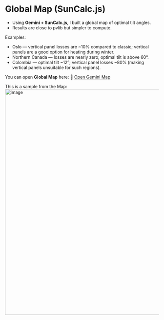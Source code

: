 # Global Map (SunCalc.js)  
- Using **Gemini + SunCalc.js**, I built a global map of optimal tilt angles.  
- Results are close to pvlib but simpler to compute.  

Examples:  
- Oslo — vertical panel losses are ~10% compared to classic; vertical panels are a good option for heating during winter.  
- Northern Canada — losses are nearly zero; optimal tilt is above 60°.  
- Colombia — optimal tilt ~12°; vertical panel losses ~80% (making vertical panels unsuitable for such regions).

You can open **Global Map** here:
🔗 [Open Gemini Map](https://gemini.google.com/share/7263b86410c4)

This is a sample from the Map:
<img width="1528" height="738" alt="image" src="https://github.com/user-attachments/assets/83608ac9-7f27-4e07-91e6-842c0d1c804a" />  


